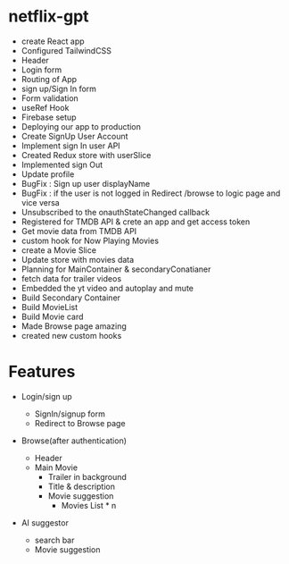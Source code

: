 # netflix-gpt

- create React app
- Configured TailwindCSS
- Header
- Login form
- Routing of App
- sign up/Sign In form
- Form validation
- useRef Hook
- Firebase setup
- Deploying our app to production
- Create SignUp User Account
- Implement sign In user API
- Created Redux store with userSlice
- Implemented sign Out
- Update profile
- BugFix : Sign up user displayName
- BugFix : if the user is not logged in Redirect /browse to logic page and vice versa
- Unsubscribed to the onauthStateChanged callback
- Registered for TMDB API & crete an app and get access token
- Get movie data from TMDB API
- custom hook for Now Playing Movies
- create a Movie Slice
- Update store with movies data
- Planning for MainContainer & secondaryConatianer
- fetch data for trailer videos
- Embedded the yt video and autoplay and mute
- Build Secondary Container
- Build MovieList
- Build Movie card
- Made Browse page amazing
- created new custom hooks



# Features
- Login/sign up
    - SignIn/signup form
    - Redirect to Browse page
- Browse(after authentication)
   - Header
   - Main Movie
        - Trailer in background
        - Title & description
        - Movie suggestion
            - Movies List * n

- AI suggestor
   - search bar
   - Movie suggestion